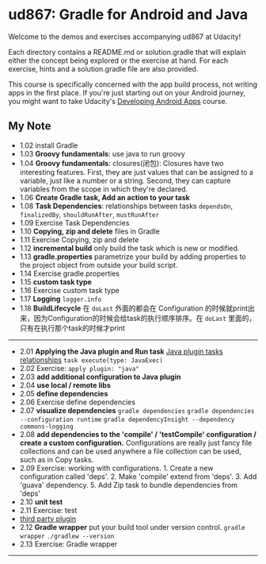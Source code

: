 # ud867: Gradle for Android and Java

Welcome to the demos and exercises accompanying ud867 at Udacity!

Each directory contains a README.md or solution.gradle that will explain either
the concept being explored or the exercise at hand. For each exercise, hints
and a solution.gradle file are also provided.

This course is specifically concerned with the app build process, not writing
apps in the first place. If you're just starting out on your Android journey,
you might want to take Udacity's [Developing Android
Apps](https://www.udacity.com/course/ud853) course.

## My Note

* 1.02 install Gradle
* 1.03 **Groovy fundamentals**: use java to run groovy
* 1.04 **Groovy fundamentals**: closures(闭包): Closures have two interesting features. First, they are just values that can be assigned to a variable, just like a number or a string. Second, they can capture variables from the scope in which they're declared.
* 1.06 **Create Gradle task, Add an action to your task**
* 1.08 **Task Dependencies**: relationships between tasks `dependsOn`, `finalizedBy`, `shouldRunAfter`, `mustRunAfter`
* 1.09 Exercise Task Dependencies
* 1.10 **Copying, zip and delete** files in Gradle
* 1.11 Exercise Copying, zip and delete
* 1.12 **incremental build** only build the task which is new or modified.
* 1.13 **gradle.properties** parametrize your build by adding properties to the
project object from outside your build script.
* 1.14 Exercise gradle.properties
* 1.15 **custom task type**
* 1.16 Exercise custom task type
* 1.17 **Logging** `logger.info`
* 1.18 **BuildLifecycle** 在 `doLast` 外面的都会在 Configuration 的时候就print出来，因为Configuration的时候会给task的执行顺序排序。在 `doLast` 里面的，只有在执行那个task的时候才print

---

* 2.01 **Applying the Java plugin and Run task** [Java plugin tasks relationships](https://docs.gradle.org/current/userguide/java_plugin.html) `task execute(type: JavaExec)`
* 2.02 Exercise: `apply plugin: "java"`
* 2.03 **add additional configuration to Java plugin**
* 2.04 **use local / remote libs**
* 2.05 **define dependencies**
* 2.06 Exercise define dependencies
* 2.07 **visualize dependencies** `gradle dependencies` `gradle dependencies --configuration runtime` `gradle dependencyInsight --dependency commons-logging`
* 2.08 **add dependencies to the 'compile' / 'testCompile' configuration / create a custom configuration.** Configurations are really just fancy file collections and can be used anywhere a file collection can be used, such as in Copy tasks.
* 2.09 Exercise: working with configurations. 1. Create a new configuration called 'deps'. 2. Make 'compile' extend from 'deps'. 3. Add 'guava' dependency. 5. Add Zip task to bundle dependencies from 'deps'
* 2.10 **unit test**
* 2.11 Exercise: test
* [third party plugin](https://plugins.gradle.org/)
* 2.12 **Gradle wrapper** put your build tool under version control. `gradle wrapper` `./gradlew --version`
* 2.13 Exercise: Gradle wrapper

---
